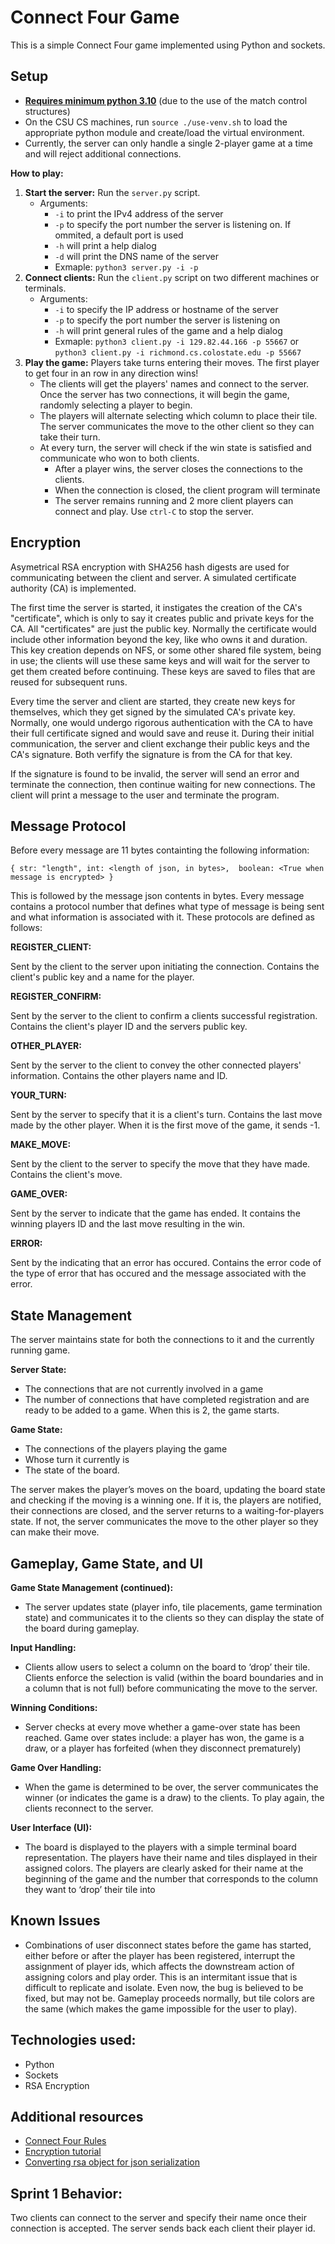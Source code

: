 # Connect Four Game

This is a simple Connect Four game implemented using Python and sockets.

## Setup
- <ins>**Requires minimum python 3.10**</ins> (due to the use of the match control structures)
- On the CSU CS machines, run `source ./use-venv.sh` to load the appropriate python module and create/load the virtual environment.
- Currently, the server can only handle a single 2-player game at a time and will reject additional connections.

**How to play:**
1. **Start the server:** Run the `server.py` script.
   - Arguments:
       - `-i` to print the IPv4 address of the server
       - `-p` to specify the port number the server is listening on. If ommited, a default port is  used
       - `-h` will print a help dialog
       - `-d` will print the DNS name of the server
       - Exmaple: `python3 server.py -i -p`
3. **Connect clients:** Run the `client.py` script on two different machines or terminals.
   - Arguments:
       - `-i` to specify the IP address or hostname of the server
       - `-p` to specify the port number the server is listening on
       - `-h` will print general rules of the game and a help dialog
       - Exmaple: `python3 client.py -i 129.82.44.166 -p 55667` or `python3 client.py -i richmond.cs.colostate.edu -p 55667`
5. **Play the game:** Players take turns entering their moves. The first player to get four in an row in any direction wins! 
   - The clients will get the players' names and connect to the server. Once the server has two connections, it will begin the game, randomly selecting a player to begin.
   - The players will alternate selecting which column to place their tile. The server communicates the move to the other client so they can take their turn.
   - At every turn, the server will check if the win state is satisfied and communicate who won to both clients. 
      - After a player wins, the server closes the connections to the clients.
      - When the connection is closed, the client program will terminate
      - The server remains running and 2 more client players can connect and play. Use `ctrl-C` to stop the server.
    
## Encryption
Asymetrical RSA encryption with SHA256 hash digests are used for communicating between the client and server. A simulated certificate authority (CA) is implemented. 

The first time the server is started, it instigates the creation of the CA's "certificate", which is only to say it creates public and private keys for the CA. All "certificates" are just the public key. Normally the certificate would include other information beyond the key, like who owns it and duration. This key creation depends on NFS, or some other shared file system, being in use; the clients will use these same keys and will wait for the server to get them created before continuing. These keys are saved to files that are reused for subsequent runs. 

Every time the server and client are started, they create new keys for themselves, which they get signed by the simulated CA's private key. Normally, one would undergo rigorous authentication with the CA to have their full certificate signed and would save and reuse it. During their initial communication, the server and client exchange their public keys and the CA's signature. Both verfify the signature is from the CA for that key.

If the signature is found to be invalid, the server will send an error and terminate the connection, then continue waiting for new connections. The client will print a message to the user and terminate the program. 

## Message Protocol
Before every message are 11 bytes containting the following information: 

`{
   str: "length",
   int: <length of json, in bytes>, 
   boolean: <True when message is encrypted>
}`

This is followed by the message json contents in bytes. Every message contains a protocol number that defines what type of message is being sent and what information is associated with it. These protocols are defined as follows:

**REGISTER_CLIENT:**

Sent by the client to the server upon initiating the connection. Contains the client's public key and a name for the player. 

**REGISTER_CONFIRM:**

Sent by the server to the client to confirm a clients successful registration. Contains the client's player ID and the servers public key.

**OTHER_PLAYER:**

Sent by the server to the client to convey the other connected players' information. Contains the other players name and ID.

**YOUR_TURN:**

Sent by the server to specify that it is a client's turn. Contains the last move made by the other player. When it is the first move of the game, it sends -1.

**MAKE_MOVE:**

Sent by the client to the server to specify the move that they have made. Contains the client's move.

**GAME_OVER:**

Sent by the server to indicate that the game has ended. It contains the winning players ID and the last move resulting in the win.

**ERROR:** 

Sent by the indicating that an error has occured. Contains the error code of the type of error that has occured and the message associated with the error.


## State Management
The server maintains state for both the connections to it and the currently running game.

**Server State:**
* The connections that are not currently involved in a game
* The number of connections that have completed registration and are ready to be added to a game. When this is 2, the game starts.

**Game State:**
* The connections of the players playing the game
* Whose turn it currently is
* The state of the board.
 
The server makes the player’s moves on the board, updating the board state and checking if the moving is a winning one. If it is, the players are notified, their connections are closed, and the server returns to a waiting-for-players state. If not, the server communicates the move to the other player so they can make their move.


## Gameplay, Game State, and UI

**Game State Management (continued):**
* The server updates state (player info, tile placements, game termination state) and communicates it to the clients so they can display the state of the board during gameplay.

**Input Handling:**
* Clients allow users to select a column on the board to ‘drop’ their tile. Clients enforce the selection is valid (within the board boundaries and in a column that is not full) before communicating the move to the server.

**Winning Conditions:**
* Server checks at every move whether a game-over state has been reached. Game over states include: a player has won, the game is a draw, or a player has forfeited (when they disconnect prematurely)

**Game Over Handling:**
* When the game is determined to be over, the server communicates the winner (or indicates the game is a draw) to the clients. To play again, the clients reconnect to the server.

**User Interface (UI):**
* The board is displayed to the players with a simple terminal board representation. The players have their name and tiles displayed in their assigned colors. The players are clearly asked for their name at the beginning of the game and the number that corresponds to the column they want to ‘drop’ their tile into

## Known Issues
- Combinations of user disconnect states before the game has started, either before or after the player has been registered, interrupt the assignment of player ids, which affects the downstream action of assigning colors and play order. This is an intermitant issue that is difficult to replicate and isolate. Even now, the bug is believed to be fixed, but may not be. Gameplay proceeds normally, but tile colors are the same (which makes the game impossible for the user to play).

## Technologies used:
* Python
* Sockets
* RSA Encryption

## Additional resources
* [Connect Four Rules](https://en.wikipedia.org/wiki/Connect_Four)
* [Encryption tutorial](https://www.geeksforgeeks.org/how-to-encrypt-and-decrypt-strings-in-python/)
* [Converting rsa object for json serialization](https://stuvel.eu/python-rsa-doc/reference.html#functions)

## Sprint 1 Behavior:
Two clients can connect to the server and specify their name once their connection is accepted. The server sends back each client their player id.

